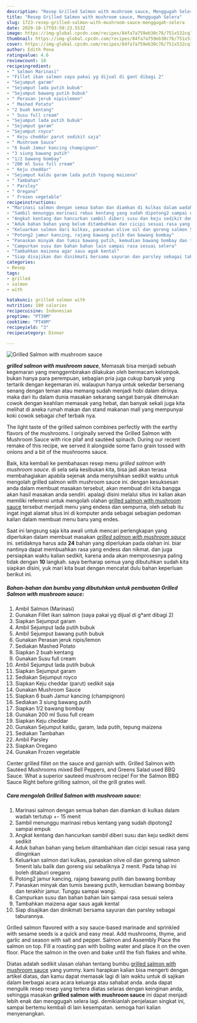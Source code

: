 ```yaml
---
description: "Resep Grilled Salmon with mushroom sauce, Menggugah Selera"
title: "Resep Grilled Salmon with mushroom sauce, Menggugah Selera"
slug: 1723-resep-grilled-salmon-with-mushroom-sauce-menggugah-selera
date: 2020-10-17T03:59:23.553Z
image: https://img-global.cpcdn.com/recipes/84fa7a759eb30c76/751x532cq70/grilled-salmon-with-mushroom-sauce-foto-resep-utama.jpg
thumbnail: https://img-global.cpcdn.com/recipes/84fa7a759eb30c76/751x532cq70/grilled-salmon-with-mushroom-sauce-foto-resep-utama.jpg
cover: https://img-global.cpcdn.com/recipes/84fa7a759eb30c76/751x532cq70/grilled-salmon-with-mushroom-sauce-foto-resep-utama.jpg
author: Edith Pena
ratingvalue: 4.6
reviewcount: 10
recipeingredient:
- " Salmon Marinasi"
- "Fillet ikan salmon saya pakai yg dijual di gant dibagi 2"
- "Sejumput garam"
- "Sejumput lada putih bubuk"
- "Sejumput bawang putih bubuk"
- " Perasan jeruk nipislemon"
- " Mashed Potato"
- "2 buah kentang"
- " Susu full cream"
- "Sejumput lada putih bubuk"
- "Sejumput garam"
- "Sejumput royco"
- " Keju cheddar parut sedikit saja"
- " Mushroom Sauce"
- "6 buah Jamur kancing champignon"
- "3 siung bawang putih"
- "1/2 bawang bombay"
- "200 ml Susu full cream"
- " Keju cheddar"
- "Sejumput kaldu garam lada putih tepung maizena"
- " Tambahan"
- " Parsley"
- " Oregano"
- " Frozen vegetable"
recipeinstructions:
- "Marinasi salmon dengan semua bahan dan diamkan di kulkas dalam wadah tertutup +- 15 menit"
- "Sambil menunggu marinasi rebus kentang yang sudah dipotong2 sampai empuk"
- "Angkat kentang dan hancurkan sambil diberi susu dan keju sedikit demi sedikit"
- "Aduk bahan bahan yang belum ditambahkan dan cicipi sesuai rasa yang diinginkan"
- "Keluarkan salmon dari kulkas, panaskan olive oil dan goreng salmon 5menit lalu balik dan goreng sisi sebaliknya 2 menit. Pada tahap ini boleh ditaburi oregano"
- "Potong2 jamur kancing, rajang bawang putih dan bawang bombay"
- "Panaskan minyak dan tumis bawang putih, kemudian bawang bombay dan terakhir jamur. Tunggu sampai wangi."
- "Campurkan susu dan bahan bahan lain sampai rasa sesuai selera"
- "Tambahkan maizena agar saus agak kental"
- "Siap disajikan dan dinikmati bersama sayuran dan parsley sebagai taburannya."
categories:
- Resep
tags:
- grilled
- salmon
- with

katakunci: grilled salmon with 
nutrition: 189 calories
recipecuisine: Indonesian
preptime: "PT39M"
cooktime: "PT48M"
recipeyield: "3"
recipecategory: Dinner

---
```



![Grilled Salmon with mushroom sauce](https://img-global.cpcdn.com/recipes/84fa7a759eb30c76/751x532cq70/grilled-salmon-with-mushroom-sauce-foto-resep-utama.jpg)

<b><i>grilled salmon with mushroom sauce</i></b>, Memasak bisa menjadi sebuah kegemaran yang menggembirakan dilakukan oleh bermacam kelompok. bukan hanya para perempuan, sebagian pria juga cukup banyak yang tertarik dengan kegemaran ini. walaupun hanya untuk sekedar bersenang senang dengan teman atau memang sudah menjadi hobi dalam dirinya. maka dari itu dalam dunia masakan sekarang sangat banyak ditemukan cowok dengan keahlian memasak yang hebat, dan banyak sekali juga kita melihat di aneka rumah makan dan stand makanan mall yang mempunyai koki cowok sebagai chef terbaik nya.

The light taste of the grilled salmon combines perfectly with the earthy flavors of the mushrooms. I originally served the Grilled Salmon with Mushroom Sauce with rice pilaf and sautéed spinach. During our recent remake of this recipe, we served it alongside some farro grain tossed with onions and a bit of the mushrooms sauce.

Baik, kita kembali ke pembahasan resep menu <i>grilled salmon with mushroom sauce</i>. di sela sela kesibukan kita, bisa jadi akan terasa membahagiakan apabila sejenak anda menyisihkan sedikit waktu untuk mengolah grilled salmon with mushroom sauce ini. dengan kesuksesan anda dalam membuat masakan tersebut, akan membuat diri kita bangga akan hasil masakan anda sendiri. apalagi disini melalui situs ini kalian akan memiliki referensi untuk mengolah olahan <u>grilled salmon with mushroom sauce</u> tersebut menjadi menu yang endess dan sempurna, oleh sebab itu ingat ingat alamat situs ini di komputer anda sebagai sebagian pedoman kalian dalam membuat menu baru yang endes.


Saat ini langsung saja kita awali untuk mencari perlengkapan yang diperlukan dalam membuat masakan <u><i>grilled salmon with mushroom sauce</i></u> ini. setidaknya harus ada <b>24</b> bahan yang diperlukan pada olahan ini. biar nantinya dapat membuahkan rasa yang endess dan nikmat. dan juga persiapkan waktu kalian sedikit, karena anda akan memprosesnya paling tidak dengan <b>10</b> langkah. saya berharap semua yang dibutuhkan sudah kita siapkan disini, yuk mari kita buat dengan mencatat dulu bahan keperluan berikut ini.

<!--inarticleads1-->

##### Bahan-bahan dan bumbu yang dibutuhkan untuk pembuatan Grilled Salmon with mushroom sauce:

1. Ambil  Salmon (Marinasi)
1. Gunakan Fillet ikan salmon (saya pakai yg dijual di g*ant dibagi 2)
1. Siapkan Sejumput garam
1. Ambil Sejumput lada putih bubuk
1. Ambil Sejumput bawang putih bubuk
1. Gunakan  Perasan jeruk nipis/lemon
1. Sediakan  Mashed Potato
1. Siapkan 2 buah kentang
1. Gunakan  Susu full cream
1. Ambil Sejumput lada putih bubuk
1. Siapkan Sejumput garam
1. Sediakan Sejumput royco
1. Siapkan  Keju cheddar (parut) sedikit saja
1. Gunakan  Mushroom Sauce
1. Siapkan 6 buah Jamur kancing (champignon)
1. Sediakan 3 siung bawang putih
1. Siapkan 1/2 bawang bombay
1. Gunakan 200 ml Susu full cream
1. Siapkan  Keju cheddar
1. Gunakan Sejumput kaldu, garam, lada putih, tepung maizena
1. Sediakan  Tambahan
1. Ambil  Parsley
1. Siapkan  Oregano
1. Gunakan  Frozen vegetable


Center grilled fillet on the sauce and garnish with. Grilled Salmon with Sautéed Mushrooms mixed Bell Peppers, and Greens Salad used BBQ Sauce. What a superior sauteed mushroom recipe! For the Salmon BBQ Sauce Right before grilling salmon, oil the grill grates well. 

<!--inarticleads2-->

##### Cara mengolah Grilled Salmon with mushroom sauce:

1. Marinasi salmon dengan semua bahan dan diamkan di kulkas dalam wadah tertutup +- 15 menit
1. Sambil menunggu marinasi rebus kentang yang sudah dipotong2 sampai empuk
1. Angkat kentang dan hancurkan sambil diberi susu dan keju sedikit demi sedikit
1. Aduk bahan bahan yang belum ditambahkan dan cicipi sesuai rasa yang diinginkan
1. Keluarkan salmon dari kulkas, panaskan olive oil dan goreng salmon 5menit lalu balik dan goreng sisi sebaliknya 2 menit. Pada tahap ini boleh ditaburi oregano
1. Potong2 jamur kancing, rajang bawang putih dan bawang bombay
1. Panaskan minyak dan tumis bawang putih, kemudian bawang bombay dan terakhir jamur. Tunggu sampai wangi.
1. Campurkan susu dan bahan bahan lain sampai rasa sesuai selera
1. Tambahkan maizena agar saus agak kental
1. Siap disajikan dan dinikmati bersama sayuran dan parsley sebagai taburannya.


Grilled salmon flavored with a soy sauce-based marinade and sprinkled with sesame seeds is a quick and easy meal. Add mushrooms, thyme, and garlic and season with salt and pepper. Salmon and Assembly Place the salmon on top. Fill a roasting pan with boiling water and place it on the oven floor. Place the salmon in the oven and bake until the fish flakes and white. 

Diatas adalah sedikit ulasan olahan tentang bumbu <u>grilled salmon with mushroom sauce</u> yang yummy. kami harapkan kalian bisa mengerti dengan artikel diatas, dan kamu dapat memasak lagi di lain waktu untuk di sajikan dalam berbagai acara acara keluarga atau sahabat anda. anda dapat mengulik resep resep yang tertera diatas selaras dengan keinginan anda, sehingga masakan <b>grilled salmon with mushroom sauce</b> ini dapat menjadi lebih enak dan menggugah selera lagi. demikianlah penjelasan singkat ini, sampai bertemu kembali di lain kesempatan. semoga hari kalian menyenangkan.
